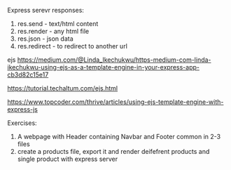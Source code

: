 Express serevr
responses:
1. res.send - text/html content
2. res.render - any html file
3. res.json  - json data
4. res.redirect  - to redirect to another url

ejs
https://medium.com/@Linda_Ikechukwu/https-medium-com-linda-ikechukwu-using-ejs-as-a-template-engine-in-your-express-app-cb3d82c15e17

https://tutorial.techaltum.com/ejs.html

https://www.topcoder.com/thrive/articles/using-ejs-template-engine-with-express-js

Exercises:
1. A webpage with Header containing Navbar and Footer common in 2-3 files
2. create a products file, export it and render deifefrent products and single product with express server